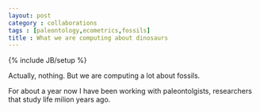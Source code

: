 ```yaml
---
layout: post
category : collaborations
tags : [paleontology,ecometrics,fossils]
title : What we are computing about dinosaurs
---
```

{% include JB/setup %}

Actually, nothing. But we are computing a lot about fossils. 

For about a year now I have been working with paleontolgists, researchers that study life milion years ago. 



